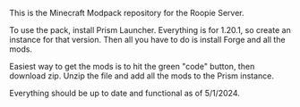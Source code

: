 This is the Minecraft Modpack repository for the Roopie Server.

To use the pack, install Prism Launcher. Everything is for 1.20.1, so create an instance for that version. Then all you have to do is install Forge and all the mods.

Easiest way to get the mods is to hit the green "code" button, then download zip. Unzip the file and add all the mods to the Prism instance.

Everything should be up to date and functional as of 5/1/2024.
